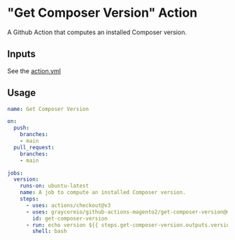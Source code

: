 # "Get Composer Version" Action

A Github Action that computes an installed Composer version.

## Inputs

See the [action.yml](./action.yml)

## Usage

```yml
name: Get Composer Version

on:
  push:
    branches:
    - main
  pull_request:
    branches:
    - main

jobs:
  version:
    runs-on: ubuntu-latest
    name: A job to compute an installed Composer version.
    steps:
      - uses: actions/checkout@v3
      - uses: graycoreio/github-actions-magento2/get-composer-version@main
        id: get-composer-version
      - run: echo version ${{ steps.get-composer-version.outputs.version }}
        shell: bash
```
